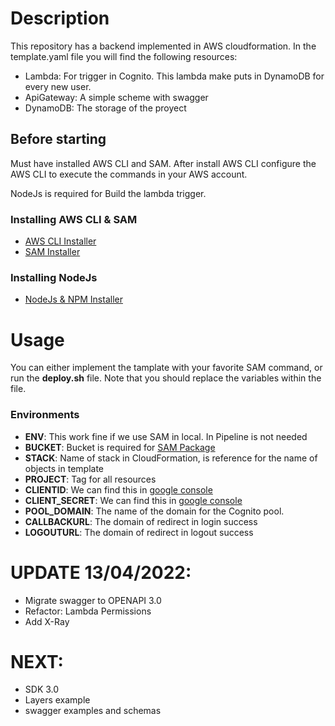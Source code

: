 # Description

This repository has a backend implemented in AWS cloudformation. In the template.yaml file you will find the following resources:
- Lambda: For trigger in Cognito. This lambda make puts in DynamoDB for every new user.
- ApiGateway: A simple scheme with swagger
- DynamoDB: The storage of the proyect

## Before starting
Must have installed AWS CLI and SAM. After install AWS CLI configure the AWS CLI to execute the commands in your AWS account.

NodeJs is required for Build the lambda trigger.

### Installing AWS CLI & SAM
- [AWS CLI Installer](https://docs.aws.amazon.com/es_es/cli/latest/userguide/cli-chap-install.html)
- [SAM Installer](https://docs.aws.amazon.com/serverless-application-model/latest/developerguide/serverless-sam-cli-install.html)

### Installing NodeJs
- [NodeJs & NPM Installer](https://nodejs.org/en/)

# Usage
You can either implement the tamplate with your favorite SAM command, or run the **deploy.sh** file. Note that you should replace the variables within the file.

### Environments
- **ENV**: This work fine if we use SAM in local. In Pipeline is not needed
- **BUCKET**: Bucket is required for [SAM Package](https://docs.aws.amazon.com/serverless-application-model/latest/developerguide/sam-cli-command-reference-sam-package.html)
- **STACK**: Name of stack in CloudFormation, is reference for the name of objects in template
- **PROJECT**: Tag for all resources
- **CLIENTID**: We can find this in [google console](https://developers.google.com/adwords/api/docs/guides/authentication)
- **CLIENT_SECRET**: We can find this in [google console](https://developers.google.com/adwords/api/docs/guides/authentication)
- **POOL_DOMAIN**: The name of the domain for the Cognito pool.
- **CALLBACKURL**: The domain of redirect in login success
- **LOGOUTURL**: The domain of redirect in logout success

# UPDATE 13/04/2022:
- Migrate swagger to OPENAPI 3.0
- Refactor: Lambda Permissions
- Add X-Ray

# NEXT:
- SDK 3.0
- Layers example
- swagger examples and schemas